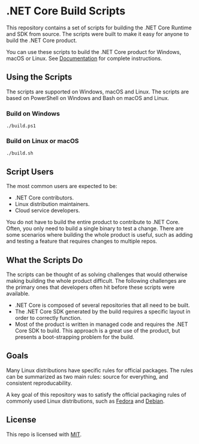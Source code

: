 # .NET Core Build Scripts

This repository contains a set of scripts for building the .NET Core Runtime and SDK from source. The scripts were built to make it easy for anyone to build the .NET Core product.

You can use these scripts to build the .NET Core product for Windows, macOS or Linux. See [Documentation](Documentation) for complete instructions.

## Using the Scripts

The scripts are supported on Windows, macOS and Linux. The scripts are based on PowerShell on Windows and Bash on macOS and Linux.

### Build on Windows

```console
./build.ps1
```

### Build on Linux or macOS

```console
./build.sh
```

##  Script Users

The most common users are expected to be:

* .NET Core contributors.
* Linux distribution maintainers.
* Cloud service developers. 

You do not have to build the entire product to contribute to .NET Core. Often, you only need to build a single binary to test a change. There are some scenarios where building the whole product is useful, such as adding and testing a feature that requires changes to multiple repos.

## What the Scripts Do

The scripts can be thought of as solving challenges that would otherwise making building the whole product difficult. The following challenges are the primary ones that developers often hit before these scripts were available.

* .NET Core is composed of several repositories that all need to be built.
* The .NET Core SDK generated by the build requires a specific layout in order to correctly function.
* Most of the product is written in managed code and requires the .NET Core SDK to build. This approach is a great use of the product, but presents a boot-strapping problem for the build.

## Goals
 
Many Linux distributions have specific rules for official packages. The rules can be summarized as two main rules: source for everything, and consistent reproducability.

A key goal of this repository was to satisfy the official packaging rules of commonly used Linux distributions, such as [Fedora](https://fedoraproject.org/wiki/Packaging:Guidelines) and [Debian](https://www.debian.org/doc/manuals/maint-guide/build.en.html). 

## License

This repo is licensed with [MIT](LICENSE.txt).
